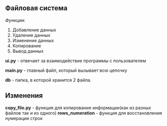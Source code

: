 ## Файловая система
*Функции:*
1. Добавление данных
2. Удаление данных
3. Изменение данных
3. Копирование
4. Вывод данных

**ui.py** - отвечает за взаимодействие программы с пользователем

**main.py** - главный файл, который вызывает всю цепочку

**db** - папка, в которой хранится 2 файла.

## Изменения
**copy_file.py** - функция для копирование информации(как из разных файлов так и из одного)
**rows_numeration** - функция для восстановления нумерации строк
